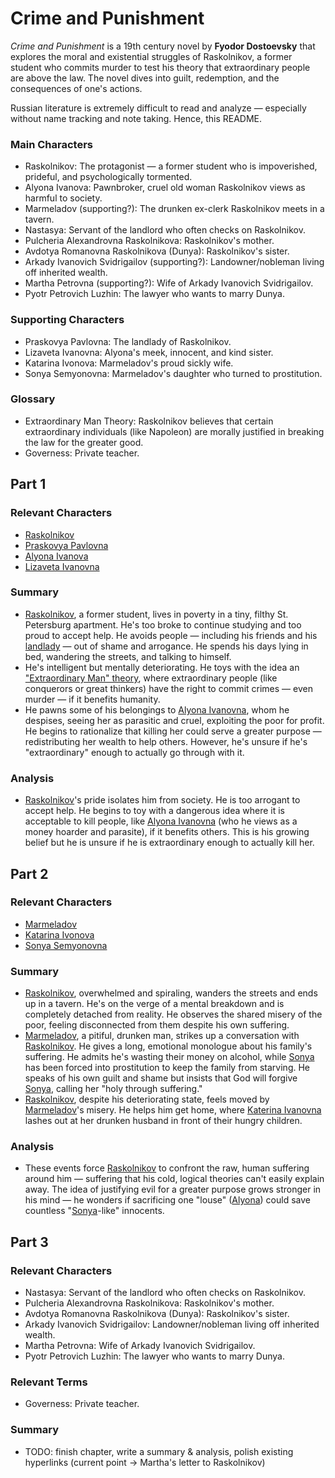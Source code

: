 # Crime and Punishment

<i>Crime and Punishment</i> is a 19th century novel by <b>Fyodor Dostoevsky</b> that explores the moral and existential struggles of Raskolnikov, a former student who commits murder to test his theory that extraordinary people are above the law. The novel dives into guilt, redemption, and the consequences of one's actions.

Russian literature is extremely difficult to read and analyze — especially without name tracking and note taking. Hence, this README.

### Main Characters
- <a id="char-raskolnikov"></a>Raskolnikov: The protagonist — a former student who is impoverished, prideful, and psychologically tormented.
- <a id="char-alyona-ivanova"></a>Alyona Ivanova: Pawnbroker, cruel old woman Raskolnikov views as harmful to society.
- <a id="char-marmeladov"></a>Marmeladov (supporting?): The drunken ex-clerk Raskolnikov meets in a tavern.
- <a id="char-nastasya"></a>Nastasya: Servant of the landlord who often checks on Raskolnikov.
- <a id="char-pulcheria-alexandrovna-raskolnikova"></a>Pulcheria Alexandrovna Raskolnikova: Raskolnikov's mother.
- <a id="char-dunya"></a>Avdotya Romanovna Raskolnikova (Dunya): Raskolnikov's sister.
- <a id="char-arkady-ivanovich-svidrigailov"></a>Arkady Ivanovich Svidrigailov (supporting?): Landowner/nobleman living off inherited wealth.
- <a id="char-martha-petrovna"></a>Martha Petrovna (supporting?): Wife of Arkady Ivanovich Svidrigailov.
- <a id="char-pyotr-petrovich-luzhin"></a>Pyotr Petrovich Luzhin: The lawyer who wants to marry Dunya.

### Supporting Characters
- <a id="char-praskovya-pavlovna"></a>Praskovya Pavlovna: The landlady of Raskolnikov.
- <a id="char-lizaveta-ivanovna"></a>Lizaveta Ivanovna: Alyona's meek, innocent, and kind sister.
- <a id="char-katarina-ivonova"></a>Katarina Ivonova: Marmeladov's proud sickly wife.
- <a id="char-sonya-semyonovna"></a>Sonya Semyonovna: Marmeladov's daughter who turned to prostitution.

### Glossary
- <a id="gloss-extraordinary-man-theory"></a>Extraordinary Man Theory: Raskolnikov believes that certain extraordinary individuals (like Napoleon) are morally justified in breaking the law for the greater good.
- Governess: Private teacher.

## Part 1

### Relevant Characters
- [Raskolnikov](#char-raskolnikov)
- [Praskovya Pavlovna](#char-praskovya-pavlovna)
- [Alyona Ivanova](#char-alyona-ivanova)
- [Lizaveta Ivanovna](#char-lizaveta-ivanovna)

### Summary
- [Raskolnikov](#char-raskolnikov), a former student, lives in poverty in a tiny, filthy St. Petersburg apartment. He's too broke to continue studying and too proud to accept help. He avoids people — including his friends and his [landlady](#char-praskovya-pavlovna) — out of shame and arrogance. He spends his days lying in bed, wandering the streets, and talking to himself.
- He's intelligent but mentally deteriorating. He toys with the idea an ["Extraordinary Man" theory](#gloss-extraordinary-man-theory), where extraordinary people (like conquerors or great thinkers) have the right to commit crimes — even murder — if it benefits humanity.
- He pawns some of his belongings to [Alyona Ivanovna](#char-alyona-ivanova), whom he despises, seeing her as parasitic and cruel, exploiting the poor for profit. He begins to rationalize that killing her could serve a greater purpose — redistributing her wealth to help others. However, he's unsure if he's "extraordinary" enough to actually go through with it.

### Analysis
- [Raskolnikov](#char-raskolnikov)'s pride isolates him from society. He is too arrogant to accept help. He begins to toy with a dangerous idea where it is acceptable to kill people, like [Alyona Ivanovna](#char-alyona-ivanova) (who he views as a money hoarder and parasite), if it benefits others. This is his growing belief but he is unsure if he is extraordinary enough to actually kill her.


## Part 2
  
### Relevant Characters
- [Marmeladov](#char-marmeladov)
- [Katarina Ivonova](#char-katarina-ivonova)
- [Sonya Semyonovna](#char-sonya-semyonovna)

### Summary
- [Raskolnikov](#char-raskolnikov), overwhelmed and spiraling, wanders the streets and ends up in a tavern. He's on the verge of a mental breakdown and is completely detached from reality. He observes the shared misery of the poor, feeling disconnected from them despite his own suffering.
- [Marmeladov](#char-marmeladov), a pitiful, drunken man, strikes up a conversation with [Raskolnikov](#char-raskolnikov). He gives a long, emotional monologue about his family's suffering. He admits he's wasting their money on alcohol, while [Sonya](#char-sonya-semyonovna) has been forced into prostitution to keep the family from starving. He speaks of his own guilt and shame but insists that God will forgive [Sonya](#char-sonya-semyonovna), calling her "holy through suffering."
- [Raskolnikov](#char-raskolnikov), despite his deteriorating state, feels moved by [Marmeladov](#char-marmeladov)'s misery. He helps him get home, where [Katerina Ivanovna](#char-katarina-ivonova) lashes out at her drunken husband in front of their hungry children.

### Analysis
- These events force [Raskolnikov](#char-raskolnikov) to confront the raw, human suffering around him — suffering that his cold, logical theories can't easily explain away. The idea of justifying evil for a greater purpose grows stronger in his mind — he wonders if sacrificing one "louse" ([Alyona](#char-alyona-ivanova)) could save countless "[Sonya](#char-sonya-semyonovna)-like" innocents.


## Part 3

### Relevant Characters
- Nastasya: Servant of the landlord who often checks on Raskolnikov.
- Pulcheria Alexandrovna Raskolnikova: Raskolnikov's mother.
- Avdotya Romanovna Raskolnikova (Dunya): Raskolnikov's sister.
- Arkady Ivanovich Svidrigailov: Landowner/nobleman living off inherited wealth.
- Martha Petrovna: Wife of Arkady Ivanovich Svidrigailov.
- Pyotr Petrovich Luzhin: The lawyer who wants to marry Dunya.

### Relevant Terms
- Governess: Private teacher.

### Summary
-  TODO: finish chapter, write a summary & analysis, polish existing hyperlinks (current point -> Martha's letter to Raskolnikov)